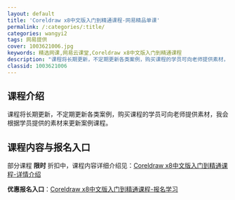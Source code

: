 ```yaml
---
layout: default
title: 'Coreldraw x8中文版入门到精通课程-网易精品单课'
permalink: /:categories/:title/
categories: wangyi2
tags: 网易提供
cover: 1003621006.jpg
keywords: 精选网课,网易云课堂,Coreldraw x8中文版入门到精通课程
description: "课程将长期更新，不定期更新各类案例，购买课程的学员可向老师提供素材，我会根据学员提供的素材来更新案例课程。Coreldrawx8中文版入门到精通课程"
classid: 1003621006
---
```


## 课程介绍

课程将长期更新，不定期更新各类案例，购买课程的学员可向老师提供素材，我会根据学员提供的素材来更新案例课程。

## 课程内容与报名入口

部分课程 **限时** 折扣中，课程内容详细介绍见：[Coreldraw x8中文版入门到精通课程-详情介绍](https://study.163.com/course/introduction/1003621006.htm?share=1&shareId=1025206652&utm_campaign=share&utm_medium=iphoneShare&utm_source=&utm_u=1025206652)

**优惠报名入口**：[Coreldraw x8中文版入门到精通课程-报名学习](https://study.163.com/course/introduction/1003621006.htm?share=1&shareId=1025206652&utm_campaign=share&utm_medium=iphoneShare&utm_source=&utm_u=1025206652)

